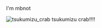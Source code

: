 I'm mbnot

![tsukumizu_crab](https://github.com/mbnott/mbnott/assets/114392544/19cc2430-55f1-4be4-bcd2-dad5cd5f376d)
tsukumizu crab‼‼

<!--I can talk both french and english.  
I have a bit of experience in C#, as well as PHP. I also have an interest in learning RUST.
## Why?
The main reasons that made me want to discover the world of IT, particularly programming, are problem solving and creation.  
Problem solving and logical analysis usually require a lot of thinking, and are very prevalent in IT. Lucky me, as for some reason i can spend hours doing just this.  
Making things that i simpy thought about become reality is also something that i've always dreamt of. Programming allows me to do that! Doing it efficiently is another story though. 

## What?
My goal is to learn as much as possible about all there is to know about programming, to become a great dev.  
I would also love contributing to open source, however i am not exactly confident in my programming skills at the moment.
## Where?
You can contact me on discord: `mbnot`
-->
